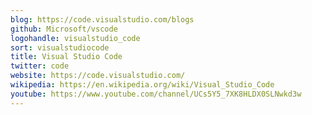 ```yaml
---
blog: https://code.visualstudio.com/blogs
github: Microsoft/vscode
logohandle: visualstudio_code
sort: visualstudiocode
title: Visual Studio Code
twitter: code
website: https://code.visualstudio.com/
wikipedia: https://en.wikipedia.org/wiki/Visual_Studio_Code
youtube: https://www.youtube.com/channel/UCs5Y5_7XK8HLDX0SLNwkd3w
---
```

